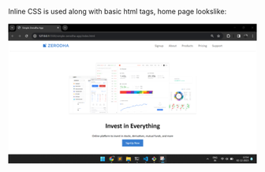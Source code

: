 Inline CSS is used along with basic html tags, home page lookslike:
<br></br>
<img src = "./website-home.png">
